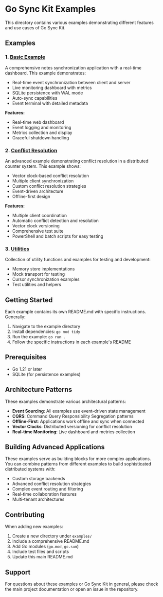 # Go Sync Kit Examples

This directory contains various examples demonstrating different features and use cases of Go Sync Kit.

## Examples

### 1. [Basic Example](./basic/)
A comprehensive notes synchronization application with a real-time dashboard. This example demonstrates:
- Real-time event synchronization between client and server
- Live monitoring dashboard with metrics
- SQLite persistence with WAL mode
- Auto-sync capabilities
- Event terminal with detailed metadata

**Features:**
- Real-time web dashboard
- Event logging and monitoring
- Metrics collection and display
- Graceful shutdown handling

### 2. [Conflict Resolution](./conflict-resolution/)
An advanced example demonstrating conflict resolution in a distributed counter system. This example shows:
- Vector clock-based conflict resolution
- Multiple client synchronization
- Custom conflict resolution strategies
- Event-driven architecture
- Offline-first design

**Features:**
- Multiple client coordination
- Automatic conflict detection and resolution
- Vector clock versioning
- Comprehensive test suite
- PowerShell and batch scripts for easy testing

### 3. [Utilities](./utils/)
Collection of utility functions and examples for testing and development:
- Memory store implementations
- Mock transport for testing
- Cursor synchronization examples
- Test utilities and helpers

## Getting Started

Each example contains its own README.md with specific instructions. Generally:

1. Navigate to the example directory
2. Install dependencies: `go mod tidy`
3. Run the example: `go run .`
4. Follow the specific instructions in each example's README

## Prerequisites

- Go 1.21 or later
- SQLite (for persistence examples)

## Architecture Patterns

These examples demonstrate various architectural patterns:

- **Event Sourcing**: All examples use event-driven state management
- **CQRS**: Command Query Responsibility Segregation patterns
- **Offline-First**: Applications work offline and sync when connected
- **Vector Clocks**: Distributed versioning for conflict resolution
- **Real-time Monitoring**: Live dashboard and metrics collection

## Building Advanced Applications

These examples serve as building blocks for more complex applications. You can combine patterns from different examples to build sophisticated distributed systems with:

- Custom storage backends
- Advanced conflict resolution strategies
- Complex event routing and filtering
- Real-time collaboration features
- Multi-tenant architectures

## Contributing

When adding new examples:

1. Create a new directory under `examples/`
2. Include a comprehensive README.md
3. Add Go modules (`go.mod`, `go.sum`)
4. Include test files and scripts
5. Update this main README.md

## Support

For questions about these examples or Go Sync Kit in general, please check the main project documentation or open an issue in the repository.
